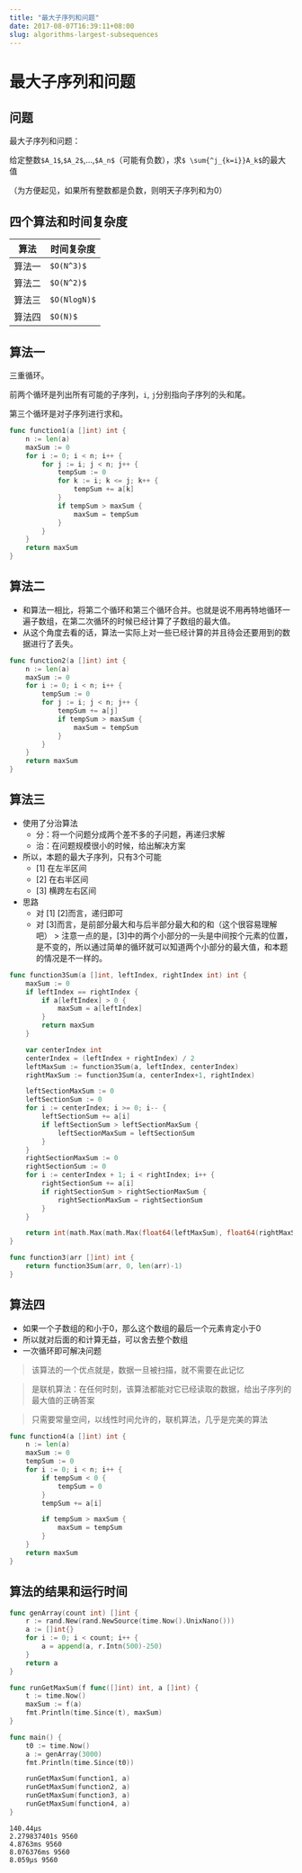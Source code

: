 ```yaml
---
title: "最大子序列和问题"
date: 2017-08-07T16:39:11+08:00
slug: algorithms-largest-subsequences
---
```


# 最大子序列和问题

## 问题

最大子序列和问题：

给定整数`$A_1$`,`$A_2$`,...,`$A_n$`（可能有负数），求`$ \sum{^j_{k=i}}A_k$`的最大值

（为方便起见，如果所有整数都是负数，则明天子序列和为0）

## 四个算法和时间复杂度

|  算法  | 时间复杂度  |
| ------| ---------- |
| 算法一 | `$O(N^3)$` |
| 算法二 | `$O(N^2)$` |
| 算法三 | `$O(NlogN)$` |
| 算法四 | `$O(N)$` |

## 算法一

三重循环。

前两个循环是列出所有可能的子序列，`i`, `j`分别指向子序列的头和尾。

第三个循环是对子序列进行求和。

```go
func function1(a []int) int {
	n := len(a)
	maxSum := 0
	for i := 0; i < n; i++ {
		for j := i; j < n; j++ {
			tempSum := 0
			for k := i; k <= j; k++ {
				tempSum += a[k]
			}
			if tempSum > maxSum {
				maxSum = tempSum
			}
		}
	}
	return maxSum
}
```

## 算法二

- 和算法一相比，将第二个循环和第三个循环合并。也就是说不用再特地循环一遍子数组，在第二次循环的时候已经计算了子数组的最大值。
- 从这个角度去看的话，算法一实际上对一些已经计算的并且待会还要用到的数据进行了丢失。

```go
func function2(a []int) int {
	n := len(a)
	maxSum := 0
	for i := 0; i < n; i++ {
		tempSum := 0
		for j := i; j < n; j++ {
			tempSum += a[j]
			if tempSum > maxSum {
				maxSum = tempSum
			}
		}
	}
	return maxSum
}
```

## 算法三

- 使用了分治算法
  - 分：将一个问题分成两个差不多的子问题，再递归求解
  - 治：在问题规模很小的时候，给出解决方案
- 所以，本题的最大子序列，只有3个可能
  - [1] 在左半区间
  - [2] 在右半区间
  - [3] 横跨左右区间
- 思路
  - 对 [1] [2]而言，递归即可
  - 对 [3]而言，是前部分最大和与后半部分最大和的和（这个很容易理解吧）
  \> 注意一点的是，[3]中的两个小部分的一头是中间按个元素的位置，是不变的，所以通过简单的循环就可以知道两个小部分的最大值，和本题的情况是不一样的。

```go
func function3Sum(a []int, leftIndex, rightIndex int) int {
	maxSum := 0
	if leftIndex == rightIndex {
		if a[leftIndex] > 0 {
			maxSum = a[leftIndex]
		}
		return maxSum
	}

	var centerIndex int
	centerIndex = (leftIndex + rightIndex) / 2
	leftMaxSum := function3Sum(a, leftIndex, centerIndex)
	rightMaxSum := function3Sum(a, centerIndex+1, rightIndex)

	leftSectionMaxSum := 0
	leftSectionSum := 0
	for i := centerIndex; i >= 0; i-- {
		leftSectionSum += a[i]
		if leftSectionSum > leftSectionMaxSum {
			leftSectionMaxSum = leftSectionSum
		}
	}
	rightSectionMaxSum := 0
	rightSectionSum := 0
	for i := centerIndex + 1; i < rightIndex; i++ {
		rightSectionSum += a[i]
		if rightSectionSum > rightSectionMaxSum {
			rightSectionMaxSum = rightSectionSum
		}
	}

	return int(math.Max(math.Max(float64(leftMaxSum), float64(rightMaxSum)), float64(leftSectionMaxSum+rightSectionMaxSum)))
}

func function3(arr []int) int {
	return function3Sum(arr, 0, len(arr)-1)
}
```

## 算法四

- 如果一个子数组的和小于0，那么这个数组的最后一个元素肯定小于0
- 所以就对后面的和计算无益，可以舍去整个数组
- 一次循环即可解决问题

> 该算法的一个优点就是，数据一旦被扫描，就不需要在此记忆

> 是联机算法：在任何时刻，该算法都能对它已经读取的数据，给出子序列的最大值的正确答案

> 只需要常量空间，以线性时间允许的，联机算法，几乎是完美的算法

```go
func function4(a []int) int {
	n := len(a)
	maxSum := 0
	tempSum := 0
	for i := 0; i < n; i++ {
		if tempSum < 0 {
			tempSum = 0
		}
		tempSum += a[i]

		if tempSum > maxSum {
			maxSum = tempSum
		}
	}
	return maxSum
}
```

## 算法的结果和运行时间

```go
func genArray(count int) []int {
	r := rand.New(rand.NewSource(time.Now().UnixNano()))
	a := []int{}
	for i := 0; i < count; i++ {
		a = append(a, r.Intn(500)-250)
	}
	return a
}

func runGetMaxSum(f func([]int) int, a []int) {
	t := time.Now()
	maxSum := f(a)
	fmt.Println(time.Since(t), maxSum)
}

func main() {
	t0 := time.Now()
	a := genArray(3000)
	fmt.Println(time.Since(t0))

	runGetMaxSum(function1, a)
	runGetMaxSum(function2, a)
	runGetMaxSum(function3, a)
	runGetMaxSum(function4, a)
}
```

```
140.44µs
2.279837401s 9560
4.8763ms 9560
8.076376ms 9560
8.059µs 9560
```
